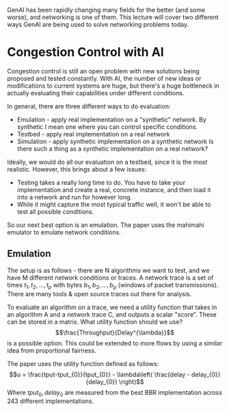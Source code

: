 GenAI has been rapidly changing many fields for the better (and some worse), and networking is one of them. This lecture will cover two different ways GenAI are being used to solve networking problems today.

# Congestion Control with AI
Congestion control is still an open problem with new solutions being proposed and tested constantly. With AI, the number of new ideas or modifications to current systems are huge, but there's a huge bottleneck in actually evaluating their capabilities under different conditions.

In general, there are three different ways to do evaluation:
- Emulation - apply real implementation on a "synthetic" network. By synthetic I mean one where you can control specific conditions.
- Testbed - apply real implementation on a real network
- Simulation - apply synthetic implementation on a synthetic network
Is there such a thing as a synthetic implementation on a real network? 

Ideally, we would do all our evaluation on a testbed, since it is the most realistic. However, this brings about a few issues:
- Testing takes a really long time to do. You have to take your implementation and create a real, concrete instance, and then load it into a network and run for however long.
- While it might capture the most typical traffic well, it won't be able to test all possible conditions.

So our next best option is an emulation. The paper uses the mahimahi emulator to emulate network conditions.

## Emulation
The setup is as follows - there are  N algorithms we want to test, and we have M different network conditions or traces. A network trace is a set of times $t_1,t_2,...,t_p$ with bytes $b_1,b_2,...,b_p$ (windows of packet transmissions). There are many tools & open source traces out there for analysis.

To evaluate an algorithm on a trace, we need a utility function that takes in an algorithm A and a network trace C, and outputs a scalar "score". These can be stored in a matrix. What utility function should we use?
$$\frac{Throughput}{Delay^{\lambda}}$$ is a possible option. This could be extended to more flows by using a similar idea from proportional fairness.

The paper uses the utility function defined as follows:
$$u = \frac{tput-tput_{0}}{tput_{0}} - \lambda\left( \frac{delay - delay_{0}}{delay_{0}} \right)$$
Where $tput_{0}, delay_{0}$ are measured from the best BBR implementation across 243 different implementations. 

